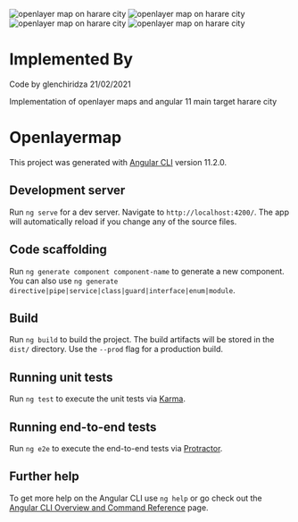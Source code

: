 
![openlayer map on harare city](https://github.com/glenchiridza/openlayer_angular11/tree/master/open_images/open_images/1.png)
![openlayer map on harare city](https://github.com/glenchiridza/openlayer_angular11/tree/master/open_images/open_images/2.png)
![openlayer map on harare city](https://github.com/glenchiridza/openlayer_angular11/tree/master/open_images/open_images/3.png)
![openlayer map on harare city](https://github.com/glenchiridza/openlayer_angular11/tree/master/open_images/open_images/4.png)
# Implemented By
Code by glenchiridza 21/02/2021

Implementation of openlayer maps and angular 11 
main target harare city

# Openlayermap

This project was generated with [Angular CLI](https://github.com/angular/angular-cli) version 11.2.0.

## Development server

Run `ng serve` for a dev server. Navigate to `http://localhost:4200/`. The app will automatically reload if you change any of the source files.

## Code scaffolding

Run `ng generate component component-name` to generate a new component. You can also use `ng generate directive|pipe|service|class|guard|interface|enum|module`.

## Build

Run `ng build` to build the project. The build artifacts will be stored in the `dist/` directory. Use the `--prod` flag for a production build.

## Running unit tests

Run `ng test` to execute the unit tests via [Karma](https://karma-runner.github.io).

## Running end-to-end tests

Run `ng e2e` to execute the end-to-end tests via [Protractor](http://www.protractortest.org/).

## Further help

To get more help on the Angular CLI use `ng help` or go check out the [Angular CLI Overview and Command Reference](https://angular.io/cli) page.


